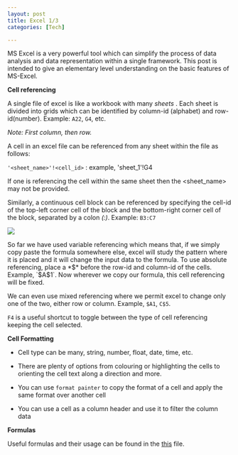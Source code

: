 ```yaml
---
layout: post
title: Excel 1/3
categories: [Tech]

---
```


MS Excel is a very powerful tool which can simplify the process of data analysis and data representation within a single framework. This post is intended to give an elementary level understanding on the basic features of MS-Excel. 

**Cell referencing**

A single file of excel is like a workbook with many *sheets* . Each sheet is divided into grids which can be identified by column-id (alphabet) and row-id(number). Example: `A22`, `G4`, etc. 

*Note: First column, then row.* 

A cell in an excel file can be referenced from any sheet within the file as follows:

`'<sheet_name>'!<cell_id>` : example,   'sheet_1'!G4

If one is referencing the cell within the same sheet then the <sheet_name>  may not be provided.

Similarly, a continuous cell block can be referenced by specifying the cell-id of the top-left corner cell of the block and the bottom-right corner cell of the block, separated by a colon *(:)*. Example: `B3:C7`

<img src="{{site.baseurl}}/assets/img/2021-11-30-MS-Excel_1_cell_selection.png" />

So far we have used variable referencing which means that, if we simply copy paste the formula somewhere else, excel will study the pattern where it is placed and it will change the input data to the formula. 
To use absolute referencing, place a *$* before the row-id and column-id of the cells. Example, `$A$1`.  Now wherever we copy our formula, this cell referencing will be fixed.

We can even use mixed referencing where we permit excel to change only one of the two, either row or column. Example,  `$A1`, `C$5`.

`F4` is a useful shortcut to toggle between the type of cell referencing keeping the cell selected.



**Cell Formatting**

- Cell type can be many, string, number, float, date, time, etc.
- There are plenty of options from colouring or highlighting the cells to orienting the cell text along a direction and more.
- You can use `format painter` to copy the format of a cell and apply the same format over another cell

- You can use a cell as a column header and use it to filter the column data



**Formulas**

Useful formulas and their usage can be found in the <a href="{}{site.baseurl}}/assets/files/2021-11-30-MS-Excel_1_excel_formula_list">this</a> file.

